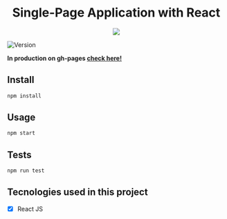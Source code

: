 <h1 align="center">Single-Page Application with React</h1>
<p align="center">
  <img src="https://image.freepik.com/vetores-gratis/em-breve-sob-construcao-design-de-fundo-amarelo_1017-25509.jpg" />
</p>
<p>
  <img alt="Version" src="https://img.shields.io/badge/version-0.1.0-blue.svg?cacheSeconds=2592000" />
</p>

**<span>In production on gh-pages </span><a href="https://gustavolaranjeira.github.io/spa-w-react/" target="_blank">check here!</a>**



## Install

```sh
npm install
```

## Usage

```sh
npm start
```

## Tests

```sh
npm run test
```

## Tecnologies used in this project
- [x] React JS
